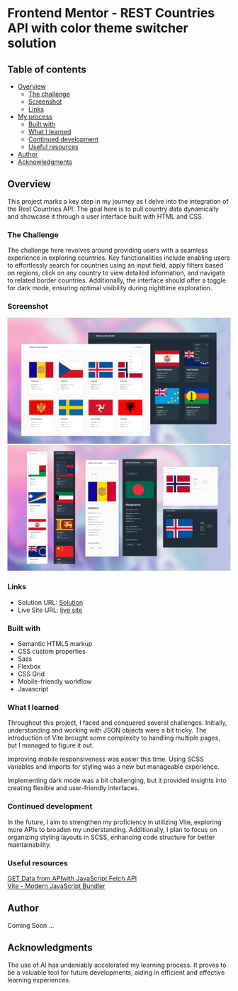# Frontend Mentor - REST Countries API with color theme switcher solution

## Table of contents

- [Overview](#overview)
  - [The challenge](#the-challenge)
  - [Screenshot](#screenshot)
  - [Links](#links)
- [My process](#my-process)
  - [Built with](#built-with)
  - [What I learned](#what-i-learned)
  - [Continued development](#continued-development)
  - [Useful resources](#useful-resources)
- [Author](#author)
- [Acknowledgments](#acknowledgments)

## Overview

This project marks a key step in my journey as I delve into the integration of the Rest Countries API. The goal here is to pull country data dynamically and showcase it through a user interface built with HTML and CSS.

### The Challenge

The challenge here revolves around providing users with a seamless experience in exploring countries. Key functionalities include enabling users to effortlessly search for countries using an input field, apply filters based on regions, click on any country to view detailed information, and navigate to related border countries. Additionally, the interface should offer a toggle for dark mode, ensuring optimal visibility during nighttime exploration.

### Screenshot

![Desktop](public/screenshots/desktop.png)
![Mobile - Cards](<public/screenshots/Mobile & cards.png>)

### Links

- Solution URL: [Solution](https://www.frontendmentor.io/solutions/rest-countries-api-using-css-grid-and-sass-variable-yI_oIu_QX4)
- Live Site URL: [live site](https://qyperxit.github.io/Countries-API-with-theme-switcher-REST-/)

### Built with

- Semantic HTML5 markup
- CSS custom properties
- Sass
- Flexbox
- CSS Grid
- Mobile-friendly workflow
- Javascript

### What I learned

Throughout this project, I faced and conquered several challenges. Initially, understanding and working with JSON objects were a bit tricky. The introduction of Vite brought some complexity to handling multiple pages, but I managed to figure it out.

Improving mobile responsiveness was easier this time. Using SCSS variables and imports for styling was a new but manageable experience.

Implementing dark mode was a bit challenging, but it provided insights into creating flexible and user-friendly interfaces.

### Continued development

In the future, I aim to strengthen my proficiency in utilizing Vite, exploring more APIs to broaden my understanding. Additionally, I plan to focus on organizing styling layouts in SCSS, enhancing code structure for better maintainability.

### Useful resources

[GET Data from APIwith JavaScript Fetch API](https://www.youtube.com/watch?v=wYWf2m_yzBQ&t=946s) <br>
[Vite - Modern JavaScript Bundler](https://www.youtube.com/watch?v=9oqu9134U8Q&t=5709s)

## Author

Coming Soon ...

## Acknowledgments

The use of AI has undeniably accelerated my learning process. It proves to be a valuable tool for future developments, aiding in efficient and effective learning experiences.
